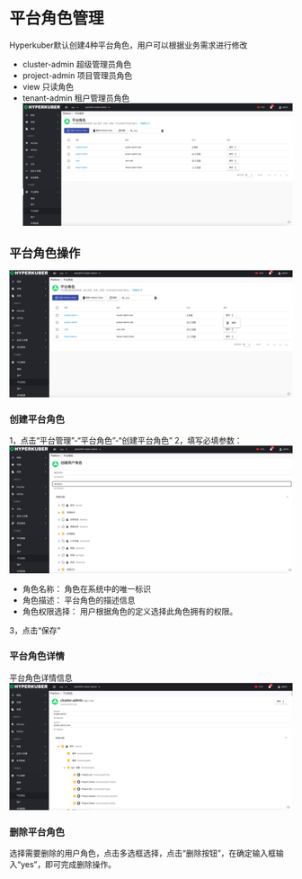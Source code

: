 # 平台角色管理

Hyperkuber默认创建4种平台角色，用户可以根据业务需求进行修改
* cluster-admin 超级管理员角色
* project-admin 项目管理员角色
* view 只读角色
* tenant-admin 租户管理员角色
![Minion](../../../assets/images/platform/crole-list.jpg)
## 平台角色操作
![Minion](../../../assets/images/platform/crole-operation.jpg)
### 创建平台角色
1，点击“平台管理”-“平台角色”-“创建平台角色”
2，填写必填参数：
![Minion](../../../assets/images/platform/crole-create1.jpg)
* 角色名称： 角色在系统中的唯一标识
* 角色描述： 平台角色的描述信息
* 角色权限选择： 用户根据角色的定义选择此角色拥有的权限。

3，点击“保存”

### 平台角色详情
平台角色详情信息
![Minion](../../../assets/images/platform/crole-info1.jpg)


### 删除平台角色
选择需要删除的用户角色，点击多选框选择，点击“删除按钮”，在确定输入框输入“yes”，即可完成删除操作。